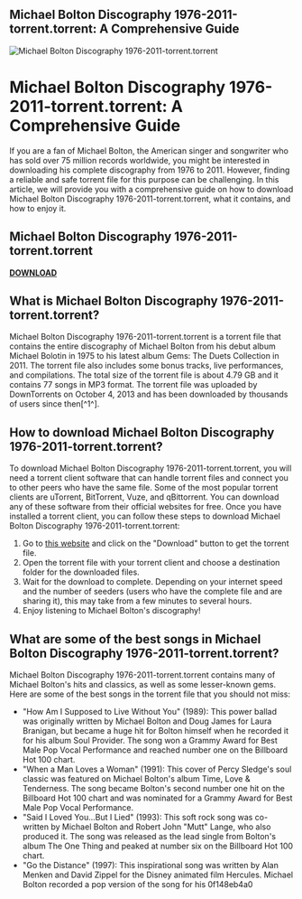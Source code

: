 ## Michael Bolton Discography 1976-2011-torrent.torrent: A Comprehensive Guide

 
![Michael Bolton Discography 1976-2011-torrent.torrent](https://encrypted-tbn1.gstatic.com/images?q=tbn:ANd9GcSSdWU731eRAMATrNHabiZh3GyicDLs_o51hJynwyqZHLqWHij6OwEmsuBi)

 
# Michael Bolton Discography 1976-2011-torrent.torrent: A Comprehensive Guide
 
If you are a fan of Michael Bolton, the American singer and songwriter who has sold over 75 million records worldwide, you might be interested in downloading his complete discography from 1976 to 2011. However, finding a reliable and safe torrent file for this purpose can be challenging. In this article, we will provide you with a comprehensive guide on how to download Michael Bolton Discography 1976-2011-torrent.torrent, what it contains, and how to enjoy it.
 
## Michael Bolton Discography 1976-2011-torrent.torrent


[**DOWNLOAD**](https://www.google.com/url?q=https%3A%2F%2Fbytlly.com%2F2tKCP1&sa=D&sntz=1&usg=AOvVaw077TIy5cB6NeFeb87J4wnA)

 
## What is Michael Bolton Discography 1976-2011-torrent.torrent?
 
Michael Bolton Discography 1976-2011-torrent.torrent is a torrent file that contains the entire discography of Michael Bolton from his debut album Michael Bolotin in 1975 to his latest album Gems: The Duets Collection in 2011. The torrent file also includes some bonus tracks, live performances, and compilations. The total size of the torrent file is about 4.79 GB and it contains 77 songs in MP3 format. The torrent file was uploaded by DownTorrents on October 4, 2013 and has been downloaded by thousands of users since then[^1^].
 
## How to download Michael Bolton Discography 1976-2011-torrent.torrent?
 
To download Michael Bolton Discography 1976-2011-torrent.torrent, you will need a torrent client software that can handle torrent files and connect you to other peers who have the same file. Some of the most popular torrent clients are uTorrent, BitTorrent, Vuze, and qBittorrent. You can download any of these software from their official websites for free. Once you have installed a torrent client, you can follow these steps to download Michael Bolton Discography 1976-2011-torrent.torrent:
 
1. Go to [this website](https://hicnigoffgamcontce.wixsite.com/compperliti/post/michael-bolton-discography-1976-2011-torrent-torrent) and click on the "Download" button to get the torrent file.
2. Open the torrent file with your torrent client and choose a destination folder for the downloaded files.
3. Wait for the download to complete. Depending on your internet speed and the number of seeders (users who have the complete file and are sharing it), this may take from a few minutes to several hours.
4. Enjoy listening to Michael Bolton's discography!

## What are some of the best songs in Michael Bolton Discography 1976-2011-torrent.torrent?
 
Michael Bolton Discography 1976-2011-torrent.torrent contains many of Michael Bolton's hits and classics, as well as some lesser-known gems. Here are some of the best songs in the torrent file that you should not miss:

- "How Am I Supposed to Live Without You" (1989): This power ballad was originally written by Michael Bolton and Doug James for Laura Branigan, but became a huge hit for Bolton himself when he recorded it for his album Soul Provider. The song won a Grammy Award for Best Male Pop Vocal Performance and reached number one on the Billboard Hot 100 chart.
- "When a Man Loves a Woman" (1991): This cover of Percy Sledge's soul classic was featured on Michael Bolton's album Time, Love & Tenderness. The song became Bolton's second number one hit on the Billboard Hot 100 chart and was nominated for a Grammy Award for Best Male Pop Vocal Performance.
- "Said I Loved You...But I Lied" (1993): This soft rock song was co-written by Michael Bolton and Robert John "Mutt" Lange, who also produced it. The song was released as the lead single from Bolton's album The One Thing and peaked at number six on the Billboard Hot 100 chart.
- "Go the Distance" (1997): This inspirational song was written by Alan Menken and David Zippel for the Disney animated film Hercules. Michael Bolton recorded a pop version of the song for his 0f148eb4a0
